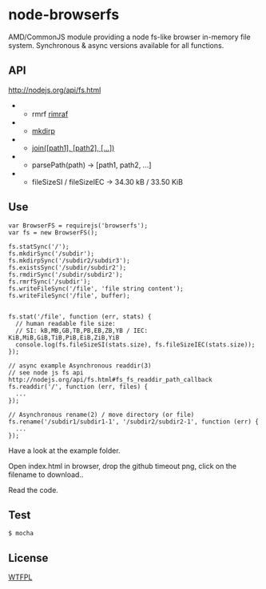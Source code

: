 node-browserfs
==============

AMD/CommonJS module providing a node fs-like browser in-memory file system. Synchronous & async versions available for all functions.

API
---

http://nodejs.org/api/fs.html

  * + rmrf [rimraf](https://www.npmjs.org/package/rimraf)
  * + [mkdirp](https://www.npmjs.org/package/mkdirp)
  * + [join([path1], [path2], [...])](http://nodejs.org/api/path.html#path_path_join_path1_path2)
  * + parsePath(path) -> [path1, path2, ...]
  * + fileSizeSI / fileSizeIEC -> 34.30 kB / 33.50 KiB

Use
---
```
var BrowserFS = requirejs('browserfs');
var fs = new BrowserFS();

fs.statSync('/');
fs.mkdirSync('/subdir');
fs.mkdirpSync('/subdir2/subdir3');
fs.existsSync('/subdir/subdir2');
fs.rmdirSync('/subdir/subdir2');
fs.rmrfSync('/subdir');
fs.writeFileSync('/file', 'file string content');
fs.writeFileSync('/file', buffer);


fs.stat('/file', function (err, stats) {
  // human readable file size:
  // SI: kB,MB,GB,TB,PB,EB,ZB,YB / IEC: KiB,MiB,GiB,TiB,PiB,EiB,ZiB,YiB
  console.log(fs.fileSizeSI(stats.size), fs.fileSizeIEC(stats.size));
});

// async example Asynchronous readdir(3)
// see node js fs api http://nodejs.org/api/fs.html#fs_fs_readdir_path_callback
fs.readdir('/', function (err, files) {
  ...
});

// Asynchronous rename(2) / move directory (or file)
fs.rename('/subdir1/subdir1-1', '/subdir2/subdir2-1', function (err) {
  ...
});

```

Have a look at the example folder.

Open index.html in browser, drop the github timeout png, click on the filename to download..

Read the code.

Test
----

```
$ mocha
```

License
-------
[WTFPL](http://www.wtfpl.net/)
